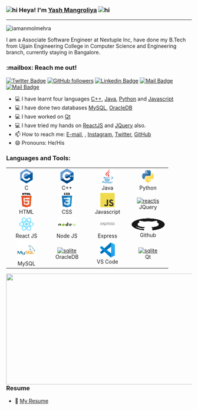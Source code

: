 ### <img src="https://user-images.githubusercontent.com/1303154/88677602-1635ba80-d120-11ea-84d8-d263ba5fc3c0.gif" width="28px" alt="hi"> Heya! I'm [Yash Mangroliya](https://github.com/YashMangroliya) <img src="https://user-images.githubusercontent.com/1303154/88677602-1635ba80-d120-11ea-84d8-d263ba5fc3c0.gif" width="28px"  alt="hi">

<hr />

<p align="left"> <img src="https://komarev.com/ghpvc/?username=Yash-Mangroliya&label=Profile%20views&color=0e75b6&style=flat" alt="iamanmolmehra" /> </p>

I am a Associate Software Engineer at Nextuple Inc, have done my B.Tech from Ujjain Engineering College in Computer Science and Engineering branch, currently staying in Bangalore.

<h3>:mailbox: Reach me out!</h3>

[![Twitter Badge](https://img.shields.io/badge/-@mangroliya_yash-1ca0f1?style=flat&labelColor=1ca0f1&logo=twitter&logoColor=white)](https://twitter.com/mangroliya_yash) [![GitHub followers](https://img.shields.io/github/followers/8?color=withe&label=GitHub&logo=Github&style=social)](https://github.com/YashMangroliya) [![Linkedin Badge](https://img.shields.io/badge/-Yash-0e76a8?style=flat&labelColor=0e76a8&logo=linkedin&logoColor=white)](https://www.linkedin.com/in/yash-mangroliya-1483b4183/) [![Mail Badge](https://img.shields.io/badge/-@Yash?style=flat&labelColor=e84393&logo=instagram&logoColor=white)](https://www.instagram.com/yash_mangroliya__) [![Mail Badge](https://img.shields.io/badge/Yash-c0392b?style=flat&labelColor=c0392b&logo=gmail&logoColor=white)](https://yashmangroliya01@gmail.com)


<!-- TODO: Add last video link -->

- 💻 I have learnt four languages [C++](https://isocpp.org/), [Java](https://www.oracle.com/in/java/technologies/), [Python](https://www.python.org) and [Javascript](https://www.javascript.com)
- 💻 I have done two databases [MySQL](https://www.mysql.com), [OracleDB](https://www.npmjs.com/package/oracledb)
- 💻 I have worked on [Qt](https://www.qt.io/)
- 💻 I have tried my hands on [ReactJS](https://reactjs.org/docs/getting-started.html) and [JQuery](https://jquery.com/) also.
- 📫 How to reach me: [E-mail](yashmangroliya01@gmail.com), , [Instagram](https://www.instagram.com/yash_mangroliya__), [Twitter](@mangroliya_yash), [GitHub](https://github.com/YashMangroliya)
- 😄 Pronouns: He/His
<h3 align="left">Languages and Tools:</h3>

<table align="center">
  <tr>
    <td align="center" width="96">
        <a href="https://www.cprogramming.com/" target="_blank"> <img src="https://raw.githubusercontent.com/devicons/devicon/master/icons/c/c-original.svg" alt="c" width="40" height="40"/> </a> 
      <br>C
    </td>
    <td align="center" width="96">
      <a href="https://www.w3schools.com/cpp/" target="_blank"> <img src="https://raw.githubusercontent.com/devicons/devicon/master/icons/cplusplus/cplusplus-original.svg" alt="cplusplus" width="40" height="40"/> </a> 
      <br>C++
    </td>
    <td align="center" width="96">
      <a href="https://www.oracle.com/in/java/technologies/" target="_blank"> <img src="https://raw.githubusercontent.com/devicons/devicon/master/icons/java/java-original.svg" alt="java" width="40" height="40"/> </a> 
      <br>Java
    </td>
    <td align="center" width="96">
      <a href="https://www.python.org" target="_blank"> <img src="https://raw.githubusercontent.com/devicons/devicon/master/icons/python/python-original.svg" alt="python" width="40" height="40"/> </a>
      <br>Python
    </td>
 </tr>
 <tr>
    <td align="center" width="96">
      <a href="https://www.w3.org/html/" target="_blank"> <img src="https://raw.githubusercontent.com/devicons/devicon/master/icons/html5/html5-original-wordmark.svg" alt="html5" width="40" height="40"/> </a> 
      <br>HTML
    </td>
    <td align="center" width="96">
      <a href="https://www.w3schools.com/css/" target="_blank"> <img src="https://raw.githubusercontent.com/devicons/devicon/master/icons/css3/css3-original-wordmark.svg" alt="css3" width="40" height="40"/></a> 
      <br>CSS
    </td>
    <td align="center" width="96">
      <a href="https://developer.mozilla.org/en-US/docs/Web/JavaScript" target="_blank"> <img src="https://raw.githubusercontent.com/devicons/devicon/master/icons/javascript/javascript-original.svg" alt="javascript" width="40" height="40"/> </a> 
      <br>Javascript
    </td>
    <td align="center" width="96">
    <a href="https://jquery.com/" target="_blank"> <img src="https://www.vectorlogo.zone/logos/jquery/jquery-horizontal.svg" alt="reactjs" width="95" height="35"/> </a> 
    <br>JQuery
    </td>
</tr>
<tr>
    <td align="center" width="96">
      <a href="https://reactjs.org" target="_blank"> <img src="https://raw.githubusercontent.com/devicons/devicon/master/icons/react/react-original.svg" alt="reactjs" width="40" height="40"/> </a> 
      <br>React JS
    </td>
    <td align="center" width="96">
      <a href="https://nodejs.org" target="_blank"> <img src="https://raw.githubusercontent.com/devicons/devicon/master/icons/nodejs/nodejs-original-wordmark.svg" alt="nodejs" width="50" height="40"/> </a> 
      <br>Node JS
    </td>
    <td align="center" width="96">
      <a href="https://expressjs.com" target="_blank"> <img src="https://raw.githubusercontent.com/devicons/devicon/master/icons/express/express-original-wordmark.svg" alt="express" width="40" height="40"/> </a> </a>       
      <br>Express
    </td>
    <td align="center" width="96">
      <a href="https://github.com/"> <img src="https://raw.githubusercontent.com/devicons/devicon/master/icons/github/github-original.svg" alt="reactjs" width="95" height="35"/> </a> 
      <br>Github
    </td>
  </tr>
  <tr>
    <td align="center" width="96">
      <a href="https://www.mysql.com/" target="_blank"> <img src="https://raw.githubusercontent.com/devicons/devicon/master/icons/mysql/mysql-original-wordmark.svg" alt="mysql" width="50" height="50"/> </a> </a> 
      <br>MySQL
    </td>
    <td align="center" width="96">
      <a href="https://www.oracle.com/in/database/" target="_blank"> <img src="https://www.vectorlogo.zone/logos/oracle/oracle-ar21.svg" alt="sqlite" width="65" height="45"/> </a>
      <br>OracleDB
    </td>
    <td align="center" width="96">
      <a href="https://code.visualstudio.com/" target="_blank"> <img src="https://raw.githubusercontent.com/devicons/devicon/master/icons/vscode/vscode-original.svg" alt="express" width="40" height="40"/> </a> </a>       
      <br>VS Code
    </td>
    <td align="center" width="96">
      <a href="https://www.oracle.com/in/database/" target="_blank"> <img src="https://www.vectorlogo.zone/logos/qtio/qtio-icon.svg" alt="sqlite" width="40" height="40"/> </a>
      <br>Qt
    </td>
  </tr>
</table>

<img align="right" height="300px"  width="600px" src="https://raw.githubusercontent.com/abhisheknaiidu/abhisheknaiidu/master/code.gif" />

<br />

### Resume
- :paperclip: [My Resume](https://drive.google.com/file/d/1_9EKRRmqblibMFVlNYQxelRQ3M2MVX6s/view?usp=sharing)        
